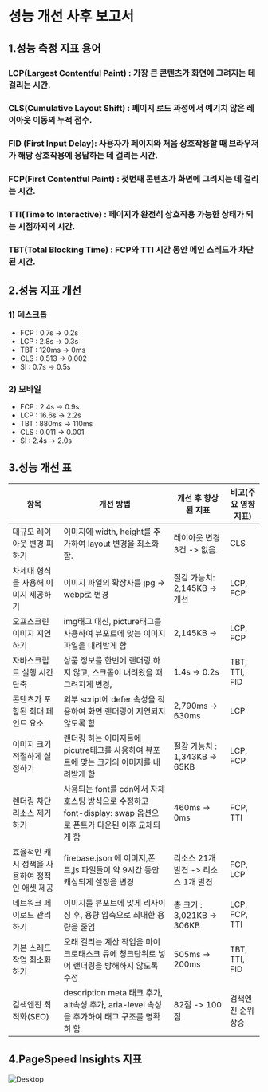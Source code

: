# 성능 개선 사후 보고서

## 1.성능 측정 지표 용어
### LCP(Largest Contentful Paint) : 가장 큰 콘텐츠가 화면에 그려지는 데 걸리는 시간.
### CLS(Cumulative Layout Shift) : 페이지 로드 과정에서 예기치 않은 레이아웃 이동의 누적 점수.
### FID (First Input Delay): 사용자가 페이지와 처음 상호작용할 때 브라우저가 해당 상호작용에 응답하는 데 걸리는 시간. 
### FCP(First Contentful Paint) : 첫번째 콘텐츠가 화면에 그려지는 데 걸리는 시간. 
### TTI(Time to Interactive) : 페이지가 완전히 상호작용 가능한 상태가 되는 시점까지의 시간.
### TBT(Total Blocking Time) : FCP와 TTI 시간 동안 메인 스레드가 차단된 시간.

## 2.성능 지표 개선
### 1) 데스크톱
* FCP : 0.7s -> 0.2s
* LCP : 2.8s -> 0.3s
* TBT : 120ms -> 0ms
* CLS : 0.513 -> 0.002
* SI : 0.7s -> 0.5s

### 2) 모바일
* FCP : 2.4s -> 0.9s
* LCP : 16.6s -> 2.2s
* TBT : 880ms -> 110ms
* CLS : 0.011 -> 0.001
* SI : 2.4s -> 2.0s

## 3.성능 개선 표
| **항목**                                | **개선 방법**                                              | **개선 후 향상된 지표**                              | **비고(주요 영향 지표)**                            |
|-----------------------------------------|------------------------------------------------------------|------------------------------------------------------|-------------------------------------|
| 대규모 레이아웃 변경 피하기  | 이미지에 width, height를 추가하여 layout 변경을 최소화 함.    |  레이아웃 변경 3건 -> 없음.   |   CLS   |
| 차세대 형식을 사용해 이미지 제공하기  | 이미지 파일의 확장자를 jpg -> webp로 변경           |  절감 가능치: 2,145KB ->  개선  |  LCP, FCP   |
| 오프스크린 이미지 지연하기      | img태그 대신, picture태그를 사용하여 뷰포트에 맞는 이미지 파일을 내려받게 함   | 2,145KB ->    |   LCP, FCP    |
| 자바스크립트 실행 시간 단축   | 상품 정보를 한번에 랜더링 하지 않고, 스크롤이 내려왔을 때 그려지게 변경,   |  1.4s -> 0.2s    |  TBT, TTI, FID    |
| 콘텐츠가 포함된 최대 페인트 요소          | 외부 script에 defer 속성을 적용하여 화면 랜더링이 지연되지 않도록 함    |   2,790ms ->  630ms  | LCP  |
| 이미지 크기 적절하게 설정하기             | 랜더링 하는 이미지들에 picutre태그를 사용하여 뷰포트에 맞는 크기의 이미지를 내려받게 함 | 절감 가능치 : 1,343KB -> 65KB  |    LCP, FCP   |
| 렌더링 차단 리소스 제거하기               | 사용되는 font를 cdn에서 자체 호스팅 방식으로 수정하고 font-display: swap 옵션으로 폰트가 다운된 이후 교체되게 함 | 460ms -> 0ms  |  FCP, TTI  |
| 효율적인 캐시 정책을 사용하여 정적인 애셋 제공 | firebase.json 에 이미지,폰트,js 파일들이 약 9시간 동안 캐싱되게 설정을 변경   | 리소스 21개 발견 -> 리소스 1개 발견  |  FCP, LCP   |
| 네트워크 페이로드 관리하기               | 이미지를 뷰포트에 맞게 리사이징 후, 용량 압축으로 최대한 용량을 줄임 | 총 크기 : 3,021KB -> 306KB       |   LCP, FCP, TTI   |
| 기본 스레드 작업 최소화하기              |  오래 걸리는 계산 작업을 마이크로태스크 큐에 청크단위로 넣어 랜더링을 방해하지 않도록 수정    |  505ms -> 200ms   |   TBT, TTI, FID  |
| 검색엔진 최적화(SEO)                   | description meta 태크 추가, alt속성 추가, aria-level 속성을 추가하여 태그 구조를 명확히 함.  |  82점 -> 100점   |  검색엔진 순위 상승   |

## 4.PageSpeed Insights 지표
![Desktop](https://github.com/user-attachments/assets/9e615ad4-f665-480b-9ac1-9ddb45914033)
